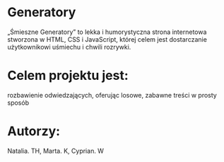 # Generatory
„Śmieszne Generatory” to lekka i humorystyczna strona internetowa stworzona w HTML, CSS i JavaScript, której celem jest dostarczanie użytkownikowi uśmiechu i chwili rozrywki. 
# Celem projektu jest:
rozbawienie odwiedzających, oferując losowe, zabawne treści w prosty sposób
# Autorzy: 
Natalia. TH, Marta. K, Cyprian. W
